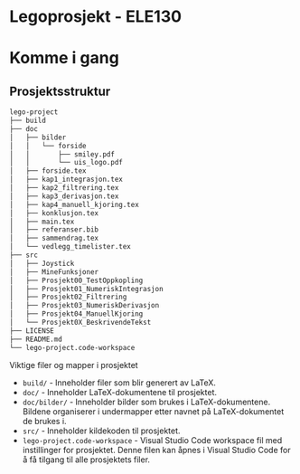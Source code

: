 # Legoprosjekt - ELE130

# Komme i gang

## Prosjektsstruktur

```sh
lego-project
├── build
├── doc
│   ├── bilder
│   │   └── forside
│   │       ├── smiley.pdf
│   │       └── uis_logo.pdf
│   ├── forside.tex
│   ├── kap1_integrasjon.tex
│   ├── kap2_filtrering.tex
│   ├── kap3_derivasjon.tex
│   ├── kap4_manuell_kjoring.tex
│   ├── konklusjon.tex
│   ├── main.tex
│   ├── referanser.bib
│   ├── sammendrag.tex
│   └── vedlegg_timelister.tex
├── src
│   ├── Joystick
│   ├── MineFunksjoner
│   ├── Prosjekt00_TestOppkopling
│   ├── Prosjekt01_NumeriskIntegrasjon
│   ├── Prosjekt02_Filtrering
│   ├── Prosjekt03_NumeriskDerivasjon
│   ├── Prosjekt04_ManuellKjoring
│   └── Prosjekt0X_BeskrivendeTekst
├── LICENSE
├── README.md
└── lego-project.code-workspace
```
Viktige filer og mapper i prosjektet
- `build/` - Inneholder filer som blir generert av LaTeX.
- `doc/` - Inneholder LaTeX-dokumentene til prosjektet.
- `doc/bilder/` - Inneholder bilder som brukes i LaTeX-dokumentene. Bildene organiserer i undermapper etter navnet på LaTeX-dokumentet de brukes i.
- `src/` - Inneholder kildekoden til prosjektet.
- `lego-project.code-workspace` - Visual Studio Code workspace fil med instillinger for prosjektet. Denne filen kan åpnes i Visual Studio Code for å få tilgang til alle prosjektets filer.